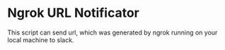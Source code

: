 # Ngrok URL Notificator
This script can send url, which was generated by ngrok running on your local machine to slack.

